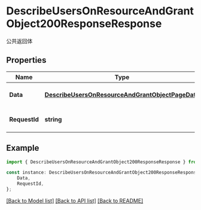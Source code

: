 # DescribeUsersOnResourceAndGrantObject200ResponseResponse

公共返回体

## Properties

Name | Type | Description | Notes
------------ | ------------- | ------------- | -------------
**Data** | [**DescribeUsersOnResourceAndGrantObjectPageData**](DescribeUsersOnResourceAndGrantObjectPageData.md) |  | [optional] [default to undefined]
**RequestId** | **string** | 请求id | [optional] [default to 'xxxxx']

## Example

```typescript
import { DescribeUsersOnResourceAndGrantObject200ResponseResponse } from './api';

const instance: DescribeUsersOnResourceAndGrantObject200ResponseResponse = {
    Data,
    RequestId,
};
```

[[Back to Model list]](../README.md#documentation-for-models) [[Back to API list]](../README.md#documentation-for-api-endpoints) [[Back to README]](../README.md)
